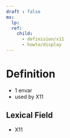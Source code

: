 ```yaml
---
draft : false
mx:
  lp:
  ref:
    child:
      - definision/x11
      - howto/display
---
```


# Definition
- 1 envar
- used by X11

## Lexical Field
- X11

